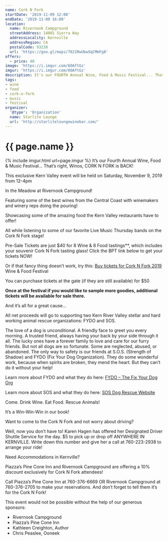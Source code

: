 ```yaml
---
name: Cork N Fork
startDate: '2019-11-09 12:00'
endDate: '2019-11-09 16:00'
location:
  name: Rivernook Campground
  streetAddress: 14001 Sierra Way
  addressLocality: Kernville
  addressRegion: CA
  postalCode: 93238
  url: 'https://goo.gl/maps/7621RwUbwXqCMmFg8'
offers:
  - price: 40
image: 'https://i.imgur.com/6OAftGz'
imgur: 'https://i.imgur.com/6OAftGz'
description: It's our FOURTH Annual Wine, Food & Music Festival... That's right, Winos,  CORK N FORK is BACK!
tags:
- wine
- food
- cork-n-fork
- music
- festival
organizer:
  '@type': 'Organization'
  name: Starlite Lounge
  url: 'http://starliteloungewinebar.com/'
---
```

# {{ page.name }}
{% include imgur.html url=page.imgur %}
It’s our Fourth Annual Wine, Food & Music Festival… That’s right, Winos,  CORK N FORK is BACK!

This exclusive Kern Valley event will be held on Saturday, November 9, 2019 from 12-4pm

In the Meadow at Rivernook Campground!

Featuring some of the best wines from the Central Coast with winemakers and
winery reps doing the pouring!

Showcasing some of the amazing food the Kern Valley restaurants have to offer!

All while listening to some of our favorite Live Music Thursday bands on the Cork
N Fork stage!

Pre-Sale Tickets are just $40 for 8 Wine & 8 Food tastings**, which includes your
souvenir Cork N Fork tasting glass!  Click the BPT link below to get your tickets NOW!

Or if that fancy thing doesn’t work, try this: [Buy tickets for Cork N Fork 2019](https://www.brownpapertickets.com/event/4298179)
Wine & Food Festival

You can purchase tickets at the gate (if they are still available) for $50

**Once at the festival if you would like to sample more goodies, additional tickets
will be available for sale there.**

And it’s all for a great cause…

All net proceeds will go to supporting two Kern River Valley stellar and hard
working animal rescue organizations: FYDO and SOS.

The love of a dog is unconditional.  A friendly face to greet you every morning.
A trusted friend, always having your back by your side through it all.  The lucky
ones have a forever family to love and care for our furry friends.  But not all
dogs are so fortunate.  Some are neglected, abused, or abandoned.  The only way
to safety is our friends at S.O.S. (Strength of Shadow) and FYDO (Fix Your Dog Organization).
They do some wonderful work, because when spirits are broken, they mend the heart.
But they can’t do it without your help!

Learn more about FYDO and what they do here:  [FYDO – The Fix Your Dog Org](https://fydo.us/)

Learn more about SOS and what they do here:  [SOS Dog Rescue Website](https://www.strengthofshadow.org/about)

Come.  Drink Wine.  Eat Food.  Rescue Animals!

It’s a Win-Win-Win in our book!

Want to come to the Cork N Fork and not worry about driving?

Well, now you don’t have to! Karen Hagen has offered her Designated Driver Shuttle
Service for the day. $5 to pick up or drop off ANYWHERE IN KERNVILLE. Write down
this number and give her a call at 760-223-2938 to arrange your ride!

Need Accommodations in Kernville?

Piazza’s Pine Cone Inn and Rivernook Campground are offering a 10% discount exclusively
for Cork N Fork attendees!

Call Piazza’s Pine Cone Inn at 760-376-6669 OR Rivernook Campground at 760-376-2705
to make your reservations.  And don’t forget to tell them it’s for the Cork N Fork!

This event would not be possible without the help of our generous sponsors:
- Rivernook Campground
- Piazza’s Pine Cone Inn
- Kathleen Creighton, Author
- Chris Peaslee, Ooneek
